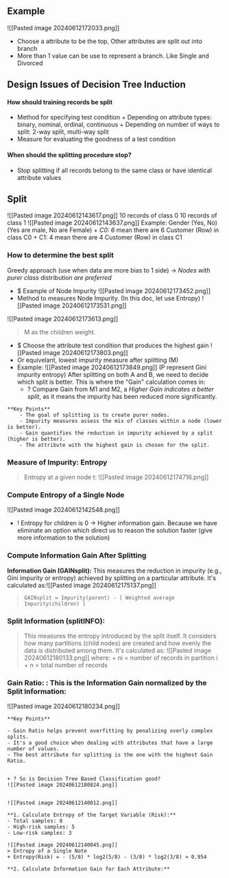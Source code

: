 
## Example
![[Pasted image 20240612172033.png]]
+ Choose a attribute to be the top, Other attributes are split out into branch
+ More than 1 value can be use to represent a branch. Like Single and Divorced  

## Design Issues of Decision Tree Induction
#### How should training records be split
+ Method for specifying test condition
		+ Depending on attribute types: binary, nominal, ordinal, continuous
		+ Depending on number of ways to split: 2-way split, multi-way split
+ Measure for evaluating the goodness of a test condition
#### When should the splitting procedure stop?
+ Stop splitting if all records belong to the same class or have identical attribute values

## Split
![[Pasted image 20240612143617.png]]
	10 records of class 0
	10 records of class 1
	![[Pasted image 20240612143637.png]]
	Example: Gender (Yes, No) (Yes are male, No are Female)
	+ *C0: 6* mean there are 6 Customer (Row) in class C0
	+ C1: 4 mean there are 4 Customer (Row) in class C1

### How to determine the best split
Greedy approach (use when data are more bias to 1 side)
-> *Nodes with purer class* distribution *are preferred*
+ $ Example of Node Impurity
	![[Pasted image 20240612173452.png]]
+ Method to measures Node Impurity. (In this doc, let use Entropy)
	![[Pasted image 20240612173531.png]]

![[Pasted image 20240612173613.png]]
> M as the children weight. 


+ $ Choose the attribute test condition that produces the highest gain 
	![[Pasted image 20240612173803.png]]
+ Or equivelant, lowest impurity measure after splitting (M) 
+ Example: 
	![[Pasted image 20240612173849.png]]
	(P represent Gini impurity entropy)
	After splitting on both A and B, we need to decide which split is better. This is where the "Gain" calculation comes in: 
	+ ? Compare Gain from M1 and M2, a *Higher Gain indicates a better split*, as it means the impurity has been reduced more significantly.
	
```ad-summary
**Key Points**
	- The goal of splitting is to create purer nodes.
	- Impurity measures assess the mix of classes within a node (lower is better).
	- Gain quantifies the reduction in impurity achieved by a split (higher is better).
	- The attribute with the highest gain is chosen for the split.
```

### Measure of Impurity: Entropy
> Entropy at a given node t:
> ![[Pasted image 20240612174716.png]]
### Compute Entropy of a Single Node
![[Pasted image 20240612142548.png]]
+ ! Entropy for children is 0 -> Higher information gain. Because we have eliminate an option which direct us to reason the solution faster (give more information to the solution)

### Compute Information Gain After Splitting
**Information Gain (GAINsplit):** This measures the reduction in impurity (e.g., Gini impurity or entropy) achieved by splitting on a particular attribute. It's calculated as:![[Pasted image 20240612175137.png]]
> `GAINsplit = Impurity(parent) - [ Weighted average Impurity(children) ] `

### Split Information (splitINFO):
> This measures the entropy introduced by the split itself. It considers how many partitions (child nodes) are created and how evenly the data is distributed among them. It's calculated as:
	![[Pasted image 20240612180133.png]]
	where:
	+ ni = number of records in partition i
	+ n = total number of records

### Gain Ratio: **:** This is the Information Gain normalized by the Split Information:
![[Pasted image 20240612180234.png]]

```ad-summary
**Key Points**

- Gain Ratio helps prevent overfitting by penalizing overly complex splits.
- It's a good choice when dealing with attributes that have a large number of values.
- The best attribute for splitting is the one with the highest Gain Ratio.


+ ? So is Decision Tree Based Classification good?
![[Pasted image 20240612180824.png]]


![[Pasted image 20240612140012.png]]

**1. Calculate Entropy of the Target Variable (Risk):**
- Total samples: 8
- High-risk samples: 5
- Low-risk samples: 3

![[Pasted image 20240612140045.png]]
> Entropy of a Single Note
+ Entropy(Risk) = - (5/8) * log2(5/8) - (3/8) * log2(3/8) ≈ 0.954

**2. Calculate Information Gain for Each Attribute:**
